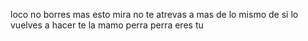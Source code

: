 loco no borres mas esto
mira no te atrevas a mas de lo mismo de
si lo vuelves a hacer te la mamo
perra
perra eres tu
